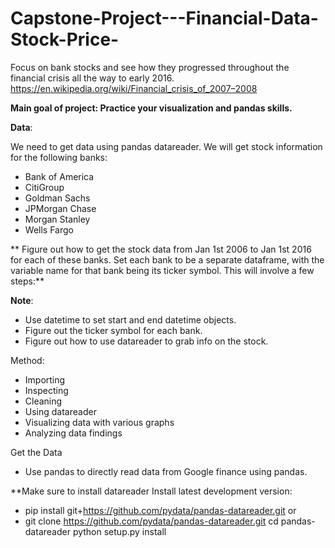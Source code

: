 # Capstone-Project---Financial-Data-Stock-Price-
Focus on bank stocks and see how they progressed throughout the financial crisis all the way to early 2016. https://en.wikipedia.org/wiki/Financial_crisis_of_2007–2008

**Main goal of project: Practice your visualization and pandas skills.**

__Data__:

We need to get data using pandas datareader. We will get stock information for the following banks:
- Bank of America
- CitiGroup
- Goldman Sachs
- JPMorgan Chase
- Morgan Stanley
- Wells Fargo

** Figure out how to get the stock data from Jan 1st 2006 to Jan 1st 2016 for each of these banks. Set each bank to be a separate dataframe, with the variable name for that bank being its ticker symbol. This will involve a few steps:**

__Note__:
- Use datetime to set start and end datetime objects.
- Figure out the ticker symbol for each bank.
- Figure out how to use datareader to grab info on the stock.



Method:
- Importing
- Inspecting
- Cleaning
- Using datareader
- Visualizing data with various graphs
- Analyzing data findings

Get the Data
- Use pandas to directly read data from Google finance using pandas.

**Make sure to install datareader
Install latest development version:

- pip install git+https://github.com/pydata/pandas-datareader.git or
- git clone https://github.com/pydata/pandas-datareader.git cd pandas-datareader python setup.py install
